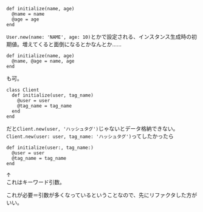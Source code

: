 ```
def initialize(name, age)
  @name = name
  @age = age
end
```

`User.new(name: 'NAME', age: 10)`とかで設定される、インスタンス生成時の初期値。増えてくると面倒になるとかなんとか……

```
def initialize(name, age)
  @name, @age = name, age
end
```

も可。

```
class Client
  def initialize(user, tag_name)
    @user = user
    @tag_name = tag_name
  end
end
```

だと`Client.new(user, 'ハッシュタグ')`じゃないとデータ格納できない。<br>
`Client.new(user: user, tag_name: 'ハッシュタグ')`ってしたかったら

```
def initialize(user:, tag_name:)
  @user = user
  @tag_name = tag_name
end
```
↑<br>
これはキーワード引数。<br>

これが必要＝引数が多くなっているということなので、先にリファクタした方がいい。
